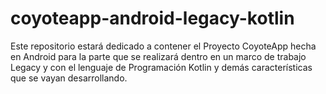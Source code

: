 # coyoteapp-android-legacy-kotlin
Este repositorio estará dedicado a contener el Proyecto CoyoteApp hecha en Android para la parte que se realizará dentro en un marco de trabajo Legacy y con el lenguaje de Programación Kotlin y demás características que se vayan desarrollando.

